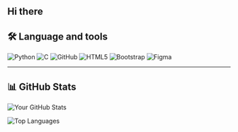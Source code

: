 ## Hi there 
## 🛠️ Language and tools  
![Python](https://img.shields.io/badge/python-3776AB.svg?&style=for-the-badge&logo=python&logoColor=white)
![C](https://img.shields.io/badge/c-00599C.svg?&style=for-the-badge&logo=c&logoColor=white)
![GitHub](https://img.shields.io/badge/github-181717.svg?&style=for-the-badge&logo=github&logoColor=white)
![HTML5](https://img.shields.io/badge/html5-E34F26.svg?&style=for-the-badge&logo=html5&logoColor=white)
![Bootstrap](https://img.shields.io/badge/bootstrap-563D7C.svg?&style=for-the-badge&logo=bootstrap&logoColor=white)
![Figma](https://img.shields.io/badge/figma-F24E1E.svg?&style=for-the-badge&logo=figma&logoColor=white)

---

## 📊 GitHub Stats

<!-- GitHub Stats Card -->
![Your GitHub Stats](https://github-readme-stats.vercel.app/api?username=karthikmuralias&show_icons=true&theme=tokyonight&hide=issues)

<!-- Top Languages Card -->
![Top Languages](https://github-readme-stats.vercel.app/api/top-langs/?username=karthikmuralias&layout=compact&theme=tokyonight)
